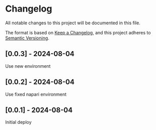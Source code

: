 # Changelog
All notable changes to this project will be documented in this file.

The format is based on [Keep a Changelog](https://keepachangelog.com/en/1.0.0/),
and this project adheres to [Semantic Versioning](https://semver.org/spec/v2.0.0.html).

## [0.0.3] - 2024-08-04
Use new environment

## [0.0.2] - 2024-08-04
Use fixed napari environment

## [0.0.1] - 2024-08-04
Initial deploy
